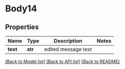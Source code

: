 # Body14

## Properties
Name | Type | Description | Notes
------------ | ------------- | ------------- | -------------
**text** | **str** | edited message text | 

[[Back to Model list]](../README.md#documentation-for-models) [[Back to API list]](../README.md#documentation-for-api-endpoints) [[Back to README]](../README.md)


